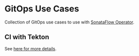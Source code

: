 # GitOps Use Cases

Collection of GitOps use cases to use with [SonataFlow Operator](https://sonataflow.org/serverlessworkflow/latest/cloud/operator/install-serverless-operator.html).

## CI with Tekton

See [here for more details](ci/tekton/README.md).
